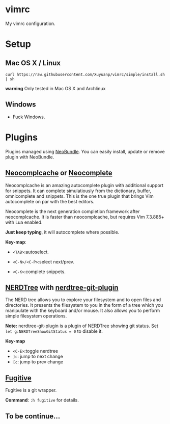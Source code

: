 vimrc
=====

My vimrc configuration.

# Setup

## Mac OS X / Linux

`curl https://raw.githubusercontent.com/Xuyuanp/vimrc/simple/install.sh | sh`

**warning** Only tested in Mac OS X and Archlinux

## Windows

* Fuck Windows.

# Plugins

Plugins managed using [NeoBundle](https://github.com/Shougo/neobundle.vim). You can easily install, update or remove plugin with NeoBundle.

## [Neocomplcache](https://github.com/Shougo/neocomplcache.vim) or [Neocomplete](https://github.com/Shougo/neocomplete.vim)
  Neocomplcache is an amazing autocomplete plugin with additional support for snippets. It can complete simulatiously from the dictionary, buffer, omnicomplete and snippets. This is the one true plugin that brings Vim autocomplete on par with the best editors.

  Neocomplete is the next generation completion framework after neocomplcache. It is faster than neocomplcache, but requires Vim 7.3.885+ with Lua enabled.

  **Just keep typing**, it will autocomplete where possible.

  **Key-map**:

  * `<TAB>`:autoselect.

  * `<C-N>/<C-P>`:select next/prev.

  * `<C-K>`:complete snippets.

## [NERDTree](https://github.com/scrooloose/nerdtree) with [nerdtree-git-plugin](https://github.com/Xuyuanp/nerdtree-git-plugin)

The NERD tree allows you to explore your filesystem and to open files and directories. It presents the filesystem to you in the form of a tree which you manipulate with the keyboard and/or mouse. It also allows you to perform simple filesystem operations.

  **Note:** nerdtree-git-plugin is a plugin of NERDTree showing git status. Set `let g:NERDTreeShowGitStatus = 0` to disable it.

  **Key-map**

  * `<C-E>`:toggle nerdtree
  * `]c`: jump to next change
  * `[c`: jump to prev change

## [Fugitive](https://github.com/tpope/vim-fugitive)

Fugitive is a git wrapper.

  **Command**: `:h fugitive` for details.

## To be continue...
